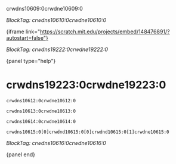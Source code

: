 crwdns10609:0crwdne10609:0

*BlockTag: crwdns10610:0crwdne10610:0*

{iframe link="https://scratch.mit.edu/projects/embed/148476891/?autostart=false"}

*BlockTag: crwdns19222:0crwdne19222:0*

{panel type="help"}

# crwdns19223:0crwdne19223:0

<pre><code class="scratch:split:random">crwdns10612:0crwdne10612:0
</code></pre>

<pre><code class="scratch:split:random">crwdns10613:0crwdne10613:0
</code></pre>

<pre><code class="scratch:split:random">crwdns10614:0crwdne10614:0
</code></pre>

<pre><code class="scratch:split:random">crwdns10615:0[0]crwdnd10615:0[0]crwdnd10615:0[1]crwdne10615:0
</code></pre>

*BlockTag: crwdns10616:0crwdne10616:0*

{panel end}